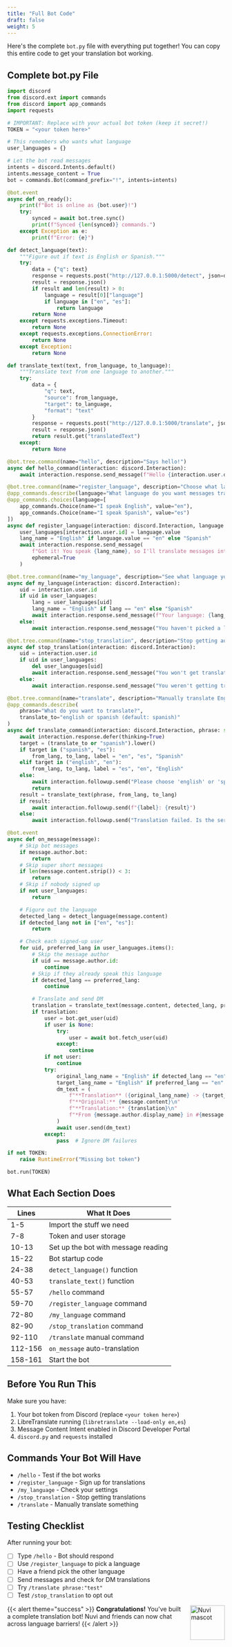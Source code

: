 ```yaml
---
title: "Full Bot Code"
draft: false
weight: 5
---
```


Here's the complete `bot.py` file with everything put together! You can copy this entire code to get your translation bot working.

## Complete bot.py File

```python
import discord
from discord.ext import commands
from discord import app_commands
import requests

# IMPORTANT: Replace with your actual bot token (keep it secret!)
TOKEN = "<your token here>"

# This remembers who wants what language
user_languages = {}

# Let the bot read messages
intents = discord.Intents.default()
intents.message_content = True
bot = commands.Bot(command_prefix="!", intents=intents)

@bot.event
async def on_ready():
    print(f"Bot is online as {bot.user}!")
    try:
        synced = await bot.tree.sync()
        print(f"Synced {len(synced)} commands.")
    except Exception as e:
        print(f"Error: {e}")

def detect_language(text):
    """Figure out if text is English or Spanish."""
    try:
        data = {"q": text}
        response = requests.post("http://127.0.0.1:5000/detect", json=data, timeout=5)
        result = response.json()
        if result and len(result) > 0:
            language = result[0]["language"]
            if language in ["en", "es"]:
                return language
        return None
    except requests.exceptions.Timeout:
        return None
    except requests.exceptions.ConnectionError:
        return None
    except Exception:
        return None

def translate_text(text, from_language, to_language):
    """Translate text from one language to another."""
    try:
        data = {
            "q": text,
            "source": from_language,
            "target": to_language,
            "format": "text"
        }
        response = requests.post("http://127.0.0.1:5000/translate", json=data, timeout=10)
        result = response.json()
        return result.get("translatedText")
    except:
        return None

@bot.tree.command(name="hello", description="Says hello!")
async def hello_command(interaction: discord.Interaction):
    await interaction.response.send_message(f"Hello {interaction.user.display_name}!")

@bot.tree.command(name="register_language", description="Choose what language you speak")
@app_commands.describe(language="What language do you want messages translated TO?")
@app_commands.choices(language=[
    app_commands.Choice(name="I speak English", value="en"),
    app_commands.Choice(name="I speak Spanish", value="es")
])
async def register_language(interaction: discord.Interaction, language: app_commands.Choice[str]):
    user_languages[interaction.user.id] = language.value
    lang_name = "English" if language.value == "en" else "Spanish"
    await interaction.response.send_message(
        f"Got it! You speak {lang_name}, so I'll translate messages into {lang_name} for you!",
        ephemeral=True
    )

@bot.tree.command(name="my_language", description="See what language you chose")
async def my_language(interaction: discord.Interaction):
    uid = interaction.user.id
    if uid in user_languages:
        lang = user_languages[uid]
        lang_name = "English" if lang == "en" else "Spanish"
        await interaction.response.send_message(f"Your language: {lang_name}", ephemeral=True)
    else:
        await interaction.response.send_message("You haven't picked a language yet! Use /register_language", ephemeral=True)

@bot.tree.command(name="stop_translation", description="Stop getting auto-translations")
async def stop_translation(interaction: discord.Interaction):
    uid = interaction.user.id
    if uid in user_languages:
        del user_languages[uid]
        await interaction.response.send_message("You won't get translations anymore.", ephemeral=True)
    else:
        await interaction.response.send_message("You weren't getting translations anyway!", ephemeral=True)

@bot.tree.command(name="translate", description="Manually translate English ↔ Spanish")
@app_commands.describe(
    phrase="What do you want to translate?",
    translate_to="english or spanish (default: spanish)"
)
async def translate_command(interaction: discord.Interaction, phrase: str, translate_to: str | None = None):
    await interaction.response.defer(thinking=True)
    target = (translate_to or "spanish").lower()
    if target in ("spanish", "es"):
        from_lang, to_lang, label = "en", "es", "Spanish"
    elif target in ("english", "en"):
        from_lang, to_lang, label = "es", "en", "English"
    else:
        await interaction.followup.send("Please choose 'english' or 'spanish'")
        return
    result = translate_text(phrase, from_lang, to_lang)
    if result:
        await interaction.followup.send(f"{label}: {result}")
    else:
        await interaction.followup.send("Translation failed. Is the server running?")

@bot.event
async def on_message(message):
    # Skip bot messages
    if message.author.bot:
        return
    # Skip super short messages
    if len(message.content.strip()) < 3:
        return
    # Skip if nobody signed up
    if not user_languages:
        return

    # Figure out the language
    detected_lang = detect_language(message.content)
    if detected_lang not in ["en", "es"]:
        return

    # Check each signed-up user
    for uid, preferred_lang in user_languages.items():
        # Skip the message author
        if uid == message.author.id:
            continue
        # Skip if they already speak this language
        if detected_lang == preferred_lang:
            continue

        # Translate and send DM
        translation = translate_text(message.content, detected_lang, preferred_lang)
        if translation:
            user = bot.get_user(uid)
            if user is None:
                try:
                    user = await bot.fetch_user(uid)
                except:
                    continue
            if not user:
                continue
            try:
                original_lang_name = "English" if detected_lang == "en" else "Spanish"
                target_lang_name = "English" if preferred_lang == "en" else "Spanish"
                dm_text = (
                    f"**Translation** ({original_lang_name} -> {target_lang_name})\n"
                    f"**Original:** {message.content}\n"
                    f"**Translation:** {translation}\n"
                    f"*From {message.author.display_name} in #{message.channel.name}*\n\n"
                )
                await user.send(dm_text)
            except:
                pass  # Ignore DM failures

if not TOKEN:
    raise RuntimeError("Missing bot token")

bot.run(TOKEN)
```

## What Each Section Does

| Lines | What It Does |
|-------|--------------|
| 1-5 | Import the stuff we need |
| 7-8 | Token and user storage |
| 10-13 | Set up the bot with message reading |
| 15-22 | Bot startup code |
| 24-38 | `detect_language()` function |
| 40-53 | `translate_text()` function |
| 55-57 | `/hello` command |
| 59-70 | `/register_language` command |
| 72-80 | `/my_language` command |
| 82-90 | `/stop_translation` command |
| 92-110 | `/translate` manual command |
| 112-156 | `on_message` auto-translation |
| 158-161 | Start the bot |

## Before You Run This

Make sure you have:
1. Your bot token from Discord (replace `<your token here>`)
2. LibreTranslate running (`libretranslate --load-only en,es`)
3. Message Content Intent enabled in Discord Developer Portal
4. `discord.py` and `requests` installed

## Commands Your Bot Will Have

- `/hello` - Test if the bot works
- `/register_language` - Sign up for translations
- `/my_language` - Check your settings
- `/stop_translation` - Stop getting translations
- `/translate` - Manually translate something

## Testing Checklist

After running your bot:
- [ ] Type `/hello` - Bot should respond
- [ ] Use `/register_language` to pick a language
- [ ] Have a friend pick the other language
- [ ] Send messages and check for DM translations
- [ ] Try `/translate phrase:"test"`
- [ ] Test `/stop_translation` to opt out

{{< alert theme="success" >}}
<img src="../../media/NF_mascot.jpg" alt="Nuvi mascot" width="80" style="float:right;margin:0 0 8px 12px;" />
<strong>Congratulations!</strong> You've built a complete translation bot! Nuvi and friends can now chat across language barriers!
{{< /alert >}}
